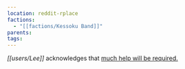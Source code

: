 ```yaml
---
location: reddit-rplace
factions:
  - "[[factions/Kessoku Band]]"
parents: 
tags: 
---
```

*[[users/Lee]]* acknowledges that [much help will be required.](https://discord.com/channels/1093664259273130084/1093664259273130087/1131581877841559604)
